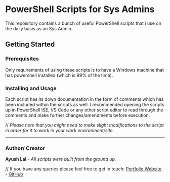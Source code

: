 # PowerShell Scripts for Sys Admins
This repoisitory contains a bunch of useful PowerShell scripts that i use on the daily basis as an Sys Admin. 

## Getting Started

### Prerequisites
Only requirements of using these scripts is to have a Windows machine that has powershell installed (which is 99% of the time).

### Installing and Usage
Each script has its down documentation in the form of comments which has been included within the scripts as well. I recommended opening the scripts up in PowerShell ISE, VS Code or any other script editor to read through the comments and make further changes/amendments before execution. 

// *Please note that you might need to make slight modifications to the script in order for it to work in your work environment/site.* 

---

### Author/ Creator
**Ayush Lal** - *All scripts were built from the ground up.* 

// If you have any queries please feel free to get in touch: 
[Portfolio Website](www.ayushlal.com.au) -
[GitHub](https://github.com/ayush-lal)
